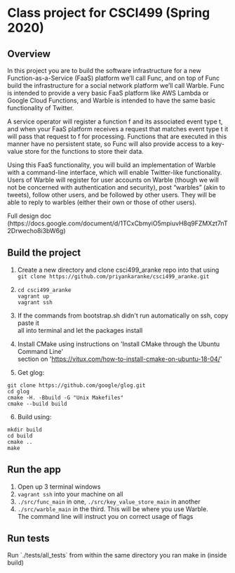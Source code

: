   
<h1> Class project for CSCI499 (Spring 2020) </h1>  

<h2>Overview</h2>  

<p> In this project you are to build the software infrastructure for a new Function-as-a-Service (FaaS) platform we’ll call  
Func, and on top of Func build the infrastructure for a social network platform we’ll call Warble.  Func is intended to
provide a very basic FaaS platform like AWS Lambda or Google Cloud Functions, and Warble is intended to have the same basic  
functionality of Twitter. </p>

<p> A service operator will register a function f and its associated event type t, and when your FaaS platform receives a request that matches event type t it will pass that request to f for processing.  Functions that are executed in this manner have no persistent state, so Func will also provide access to a key-value store for the functions to store their data. </p>

<p> Using this FaaS functionality, you will build an implementation of Warble with a command-line interface, which will enable  
Twitter-like functionality.  Users of Warble will register for user accounts on Warble (though we will not be concerned with  
authentication and security), post “warbles” (akin to tweets), follow other users, and be followed by other users.  They will  
be able to reply to warbles (either their own or those of other users). </p>

<p> Full design doc (https://docs.google.com/document/d/1TCxCbmyiO5mpiuvH8q9FZMXzt7nT2Drwecho8i3bW6g) </p>

<h2>Build the project</h2>    

1. Create a new directory and clone csci499_aranke repo into that using  
`git clone https://github.com/priyankaranke/csci499_aranke.git`  
  
2. ```
   cd csci499_aranke    
   vagrant up  
   vagrant ssh  
   ```
  
3. If the commands from bootstrap.sh didn't run automatically on ssh, copy paste it    
all into terminal and let the packages install  
  
4. Install CMake using instructions on 'Install CMake through the Ubuntu Command Line'  
section on 'https://vitux.com/how-to-install-cmake-on-ubuntu-18-04/'  

5. Get glog:  
```
git clone https://github.com/google/glog.git
cd glog  
cmake -H. -Bbuild -G "Unix Makefiles"  
cmake --build build
```

6. Build using:  
```
mkdir build  
cd build  
cmake ..  
make  
```

<h2>Run the app</h2>  

1. Open up 3 terminal windows  
2. `vagrant ssh` into your machine on all  
3. `./src/func_main` in one, `./src/key_value_store_main` in another  
4. `./src/warble_main` in the third. This will be where you use Warble.  
The command line will instruct you on correct usage of flags

<h2>Run tests</h2>  

<p> Run `./tests/all_tests` from within the same directory you ran make in (inside build) </p>

